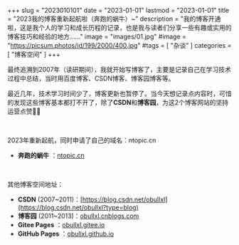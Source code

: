 +++
slug = "2023010101"
date = "2023-01-01"
lastmod = "2023-01-01"
title = "2023我的博客重新起航啦（奔跑的蜗牛）~"
description = "我的博客开通啦，这是我个人的学习和成长历程的记录，也是我与读者们分享一些有趣或实用的博客技巧和经验的地方……"
image = "images/01.jpg"
#image = "https://picsum.photos/id/199/2000/400.jpg"
#tags = [ "杂谈" ]
categories = [ "博客空间" ]
+++

最终追溯到2007年（读研期间），我就开始写博客了，主要是记录自己在学习技术过程中总结，当时用百度博客、CSDN博客、博客园博客等。

最近几年，技术学习时间少了，博客更新也暂停了。当今天想记录点内容时，可惜的发现这些博客基本都打不开了，除了**CSDN**和**博客园**，为这2个博客网站的坚持运营点赞👍🏻

<br/>

2023年重新起航，同时申请了自己的域名：ntopic.cn

- **奔跑的蜗牛** ：[ntopic.cn](https://ntopic.cn)

<br/>

其他博客空间地址：

- **CSDN** (2007~2011)：[https://blog.csdn.net/obullxl](https://blog.csdn.net/obullxl?type=blog)
- **博客园** (2011~2013)：[obullxl.cnblogs.com](https://obullxl.cnblogs.com)
- **Gitee Pages** ：[obullxl.gitee.io](https://obullxl.gitee.io)
- **GitHub Pages** ：[obullxl.github.io](https://obullxl.github.io)
